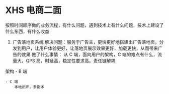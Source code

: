# XHS 电商二面

按照时间顺序做的业务流程，有什么问题，遇到技术上有什么问题，技术上建设了什么东西，有什么收益

1. 广告落地页系统
解决问题：服务于广告主，更快更好地搭建出广告落地页，分发到用户，让用户体验更好，让落地页展示效果更好，加载更快，从而带来广告的效果
做了什么事情：
从 C 端，面向用户的架构，C 端的难点有什么，流量大，QPS 高，时延高，稳定性要求高。责任链解耦

架构
    - B 端

    - C 端
        本地闭环，多副本

